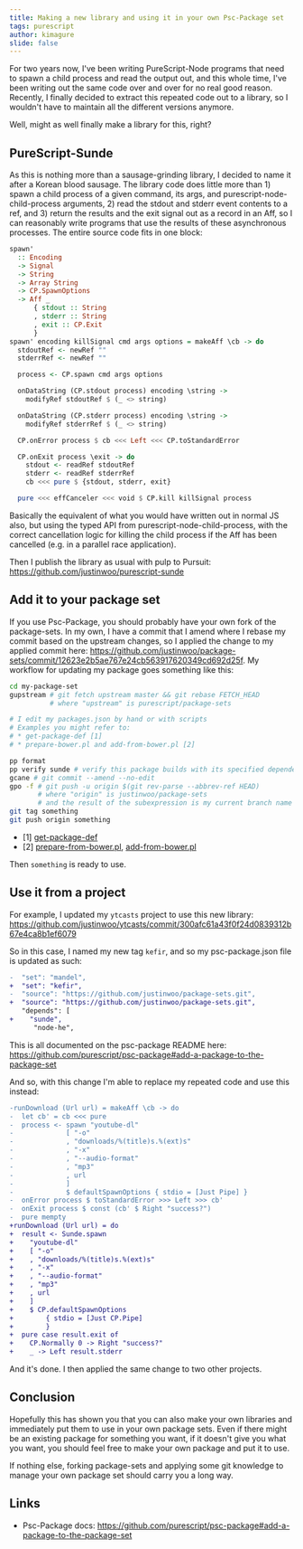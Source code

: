 ```yaml
---
title: Making a new library and using it in your own Psc-Package set
tags: purescript
author: kimagure
slide: false
---
```

For two years now, I've been writing PureScript-Node programs that need to spawn a child process and read the output out, and this whole time, I've been writing out the same code over and over for no real good reason. Recently, I finally decided to extract this repeated code out to a library, so I wouldn't have to maintain all the different versions anymore.

Well, might as well finally make a library for this, right?

## PureScript-Sunde

As this is nothing more than a sausage-grinding library, I decided to name it after a Korean blood sausage. The library code does little more than 1) spawn a child process of a given command, its args, and purescript-node-child-process arguments, 2) read the stdout and stderr event contents to a ref, and 3) return the results and the exit signal out as a record in an Aff, so I can reasonably write programs that use the results of these asynchronous processes. The entire source code fits in one block:

```hs
spawn'
  :: Encoding
  -> Signal
  -> String
  -> Array String
  -> CP.SpawnOptions
  -> Aff _
      { stdout :: String
      , stderr :: String
      , exit :: CP.Exit
      }
spawn' encoding killSignal cmd args options = makeAff \cb -> do
  stdoutRef <- newRef ""
  stderrRef <- newRef ""

  process <- CP.spawn cmd args options

  onDataString (CP.stdout process) encoding \string ->
    modifyRef stdoutRef $ (_ <> string)

  onDataString (CP.stderr process) encoding \string ->
    modifyRef stderrRef $ (_ <> string)

  CP.onError process $ cb <<< Left <<< CP.toStandardError

  CP.onExit process \exit -> do
    stdout <- readRef stdoutRef
    stderr <- readRef stderrRef
    cb <<< pure $ {stdout, stderr, exit}

  pure <<< effCanceler <<< void $ CP.kill killSignal process
```

Basically the equivalent of what you would have written out in normal JS also, but using the typed API from purescript-node-child-process, with the correct cancellation logic for killing the child process if the Aff has been cancelled (e.g. in a parallel race application).

Then I publish the library as usual with pulp to Pursuit: <https://github.com/justinwoo/purescript-sunde>

## Add it to your package set

If you use Psc-Package, you should probably have your own fork of the package-sets. In my own, I have a commit that I amend where I rebase my commit based on the upstream changes, so I applied the change to my applied commit here: <https://github.com/justinwoo/package-sets/commit/12623e2b5ae767e24cb563917620349cd692d25f>. My workflow for updating my package goes something like this:

```bash
cd my-package-set
gupstream # git fetch upstream master && git rebase FETCH_HEAD
          # where "upstream" is purescript/package-sets

# I edit my packages.json by hand or with scripts
# Examples you might refer to:
# * get-package-def [1]
# * prepare-bower.pl and add-from-bower.pl [2]

pp format
pp verify sunde # verify this package builds with its specified dependencies
gcane # git commit --amend --no-edit
gpo -f # git push -u origin $(git rev-parse --abbrev-ref HEAD)
       # where "origin" is justinwoo/package-sets
       # and the result of the subexpression is my current branch name
git tag something
git push origin something
```

* [1] [get-package-def](https://github.com/justinwoo/get-package-def)
* [2] [prepare-from-bower.pl](https://github.com/justinwoo/spacchetti/blob/951b733f7309e4a8a23a06aaaff3fc96391c5a04/prepare-bower.pl), [add-from-bower.pl](
https://github.com/justinwoo/spacchetti/blob/951b733f7309e4a8a23a06aaaff3fc96391c5a04/add-from-bower.pl)

Then `something` is ready to use.

## Use it from a project

For example, I updated my `ytcasts` project to use this new library: <https://github.com/justinwoo/ytcasts/commit/300afc61a43f0f24d0839312b67e4ca8b1ef6079>

So in this case, I named my new tag `kefir`, and so my psc-package.json file is updated as such:

```diff
-  "set": "mandel",
+  "set": "kefir",
-  "source": "https://github.com/justinwoo/package-sets.git",
+  "source": "https://github.com/justinwoo/package-sets.git",
   "depends": [
+    "sunde",
      "node-he",
```

This is all documented on the psc-package README here: <https://github.com/purescript/psc-package#add-a-package-to-the-package-set>

And so, with this change I'm able to replace my repeated code and use this instead:

```diff
-runDownload (Url url) = makeAff \cb -> do
-  let cb' = cb <<< pure
-  process <- spawn "youtube-dl"
-             [ "-o"
-             , "downloads/%(title)s.%(ext)s"
-             , "-x"
-             , "--audio-format"
-             , "mp3"
-             , url
-             ]
-             $ defaultSpawnOptions { stdio = [Just Pipe] }
-  onError process $ toStandardError >>> Left >>> cb'
-  onExit process $ const (cb' $ Right "success?")
-  pure mempty
+runDownload (Url url) = do
+  result <- Sunde.spawn
+    "youtube-dl"
+    [ "-o"
+    , "downloads/%(title)s.%(ext)s"
+    , "-x"
+    , "--audio-format"
+    , "mp3"
+    , url
+    ]
+    $ CP.defaultSpawnOptions
+        { stdio = [Just CP.Pipe]
+        }
+  pure case result.exit of
+    CP.Normally 0 -> Right "success?"
+    _ -> Left result.stderr
```

And it's done. I then applied the same change to two other projects.

## Conclusion

Hopefully this has shown you that you can also make your own libraries and immediately put them to use in your own package sets. Even if there might be an existing package for something you want, if it doesn't give you what you want, you should feel free to make your own package and put it to use.

If nothing else, forking package-sets and applying some git knowledge to manage your own package set should carry you a long way.

## Links

* Psc-Package docs: https://github.com/purescript/psc-package#add-a-package-to-the-package-set

